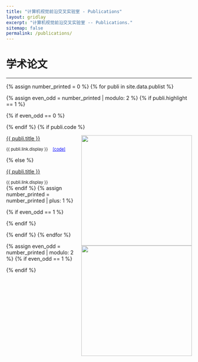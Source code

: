 ```yaml
---
title: "计算机视觉前沿交叉实验室 - Publications"
layout: gridlay
excerpt: "计算机视觉前沿交叉实验室 -- Publications."
sitemap: false
permalink: /publications/
---
```



# 学术论文

---

{% assign number_printed = 0 %}
{% for publi in site.data.publist %}

{% assign even_odd = number_printed | modulo: 2 %}
{% if publi.highlight == 1 %}

{% if even_odd == 0 %}
<div class="row">
{% endif %}
{% if publi.code %}
<div class="col-sm-6 clearfix">
 <div class="row">
 	<img src="{{ site.url }}{{ site.baseurl }}/images/pubpic/{{ publi.image }}" class="img-responsive" width="300px" style="float: right" />
  <p><a class="pub1" style="font-size: 1em;" href="{{ publi.link.url }}">{{ publi.title }}</a></p>
  <a class="pub2" style="font-size: 0.8em;"> {{ publi.link.display }} </a>
  <a href="{{ publi.code }}" style="font-size: 0.8em; margin-left: 10px; color: blue;">[code]</a>
    
 </div>
</div>

{% else %}
<div class="col-sm-6 clearfix">
 <div class="row">
 	<img src="{{ site.url }}{{ site.baseurl }}/images/pubpic/{{ publi.image }}" class="img-responsive" width="300px" style="float: right" />
  <p><a class="pub1" style="font-size: 1em;" href="{{ publi.link.url }}">{{ publi.title }}</a></p>
  <a class="pub2" style="font-size: 0.8em;"> {{ publi.link.display }} </a>
    
 </div>
</div>
{% endif %}
{% assign number_printed = number_printed | plus: 1 %}

{% if even_odd == 1 %}
</div>
{% endif %}

{% endif %}
{% endfor %}

{% assign even_odd = number_printed | modulo: 2 %}
{% if even_odd == 1 %}
</div>
{% endif %}

<p> &nbsp; </p>



